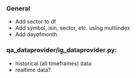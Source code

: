 ### General
* Add sector to df
* Add symbol, isin, sector, etc. using multiindex
* Add dayofmonth

### qa_dataprovider/ig_dataprovider.py: 
* historical (all timeframes) data
* realtime data?


